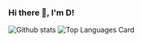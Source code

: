 ### Hi there 👋, I'm D!

![Github stats](https://github-readme-stats.vercel.app/api?username=pro-D-coder&theme=graywhite&show_icons=true&count_private=true)
![Top Languages Card](https://github-readme-stats.vercel.app/api/top-langs/?username=pro-D-coder)
<!--
**pro-D-coder/pro-D-coder** is a ✨ _special_ ✨ repository because its `README.md` (this file) appears on your GitHub profile.

Here are some ideas to get you started:

- 🔭 I’m currently working on ...
- 🌱 I’m currently learning ...
- 👯 I’m looking to collaborate on ...
- 🤔 I’m looking for help with ...
- 💬 Ask me about ...
- 📫 How to reach me: ...
- 😄 Pronouns: ...
- ⚡ Fun fact: ...
-->
